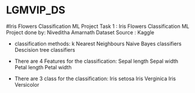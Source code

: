 # LGMVIP_DS
#Iris Flowers Classification ML Project
Task 1 : Iris Flowers Classification ML Project
done by: Niveditha Amarnath
Dataset Source : Kaggle

- classification methods:
k Nearest Neighbours
Naive Bayes classifiers
Descision tree classifiers

- There are 4 Features for the classification:
Sepal length
Sepal width
Petal length
Petal width

- There are 3 class for the classification:
Iris setosa
Iris Verginica
Iris Versicolor

